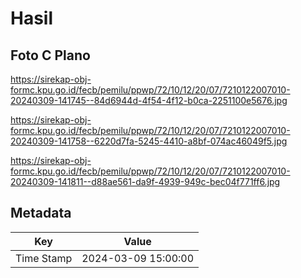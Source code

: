# Hasil

## Foto C Plano

https://sirekap-obj-formc.kpu.go.id/fecb/pemilu/ppwp/72/10/12/20/07/7210122007010-20240309-141745--84d6944d-4f54-4f12-b0ca-2251100e5676.jpg

https://sirekap-obj-formc.kpu.go.id/fecb/pemilu/ppwp/72/10/12/20/07/7210122007010-20240309-141758--6220d7fa-5245-4410-a8bf-074ac46049f5.jpg

https://sirekap-obj-formc.kpu.go.id/fecb/pemilu/ppwp/72/10/12/20/07/7210122007010-20240309-141811--d88ae561-da9f-4939-949c-bec04f771ff6.jpg


## Metadata

| Key        | Value               |
| ---------- | ------------------- |
| Time Stamp | 2024-03-09 15:00:00 |



